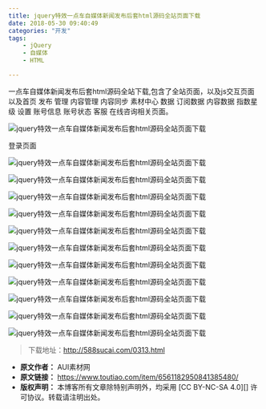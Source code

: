 ```yaml
---
title: jquery特效一点车自媒体新闻发布后套html源码全站页面下载
date: 2018-05-30 09:40:49
categories: "开发"
tags:
	- jQuery
	- 自媒体
	- HTML

---
```


一点车自媒体新闻发布后套html源码全站下载,包含了全站页面，以及js交互页面以及首页 发布 管理 内容管理 内容同步 素材中心 数据 订阅数据 内容数据 指数星级 设置 账号信息 账号状态 客服 在线咨询相关页面。

![jquery特效一点车自媒体新闻发布后套html源码全站页面下载][jquery_html]

登录页面

![jquery特效一点车自媒体新闻发布后套html源码全站页面下载][jquery_html 1]

![jquery特效一点车自媒体新闻发布后套html源码全站页面下载][jquery_html 2]

![jquery特效一点车自媒体新闻发布后套html源码全站页面下载][jquery_html 3]

![jquery特效一点车自媒体新闻发布后套html源码全站页面下载][jquery_html 4]

![jquery特效一点车自媒体新闻发布后套html源码全站页面下载][jquery_html 5]

![jquery特效一点车自媒体新闻发布后套html源码全站页面下载][jquery_html 6]

![jquery特效一点车自媒体新闻发布后套html源码全站页面下载][jquery_html 7]

![jquery特效一点车自媒体新闻发布后套html源码全站页面下载][jquery_html 8]

![jquery特效一点车自媒体新闻发布后套html源码全站页面下载][jquery_html 9]

![jquery特效一点车自媒体新闻发布后套html源码全站页面下载][jquery_html 10]

![jquery特效一点车自媒体新闻发布后套html源码全站页面下载][jquery_html 11]

> 下载地址：http://588sucai.com/0313.html


[jquery_html]: static/resources/crawler/QUIM-QQZN-7R73.jpg
[jquery_html 1]: static/resources/crawler/JFJJ-F3JQ-QF3U.jpg
[jquery_html 2]: static/resources/crawler/UU26-N2UM-NJZA.jpg
[jquery_html 3]: static/resources/crawler/ZMUZ-VFJJ-EBRE.jpg
[jquery_html 4]: static/resources/crawler/YBY7-7BEY-I2IN.jpg
[jquery_html 5]: static/resources/crawler/ZMFU-BUMJ-VMUM.jpg
[jquery_html 6]: static/resources/crawler/FUFR-NJIV-Z77J.jpg
[jquery_html 7]: static/resources/crawler/BFN7-3M7R-NZAE.jpg
[jquery_html 8]: static/resources/crawler/QMRE-MBER-JZBN.jpg
[jquery_html 9]: static/resources/crawler/6ZJY-FMVA-MMQN.jpg
[jquery_html 10]: static/resources/crawler/IVIV-EMVA-JEUI.jpg
[jquery_html 11]: static/resources/crawler/MRBM-JARB-UJUY.jpg
 *  **原文作者：** AUI素材网
 *  **原文链接：** https://www.toutiao.com/item/6561182950841385480/
 *  **版权声明：** 本博客所有文章除特别声明外，均采用 [CC BY-NC-SA 4.0][] 许可协议。转载请注明出处。
